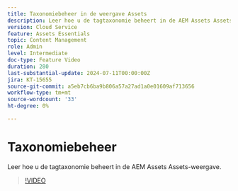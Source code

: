 ```yaml
---
title: Taxonomiebeheer in de weergave Assets
description: Leer hoe u de tagtaxonomie beheert in de AEM Assets Assets-weergave.
version: Cloud Service
feature: Assets Essentials
topic: Content Management
role: Admin
level: Intermediate
doc-type: Feature Video
duration: 280
last-substantial-update: 2024-07-11T00:00:00Z
jira: KT-15655
source-git-commit: a5eb7cb6ba9b806a57a27ad1a0e01609af713656
workflow-type: tm+mt
source-wordcount: '33'
ht-degree: 0%

---
```



# Taxonomiebeheer

Leer hoe u de tagtaxonomie beheert in de AEM Assets Assets-weergave.

>[!VIDEO](https://video.tv.adobe.com/v/3431081/?learn=on)
